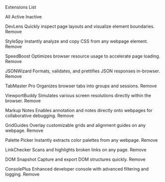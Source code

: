 Extensions List

All
Active
Inactive

  <!-- If you plan to use the JSON file to populate the data dynamically, you can delete the content below -->

DevLens
Quickly inspect page layouts and visualize element boundaries.
Remove

StyleSpy
Instantly analyze and copy CSS from any webpage element.
Remove

SpeedBoost
Optimizes browser resource usage to accelerate page loading.
Remove

JSONWizard
Formats, validates, and prettifies JSON responses in-browser.
Remove

TabMaster Pro
Organizes browser tabs into groups and sessions.
Remove

ViewportBuddy
Simulates various screen resolutions directly within the browser.
Remove

Markup Notes
Enables annotation and notes directly onto webpages for collaborative debugging.
Remove

GridGuides
Overlay customizable grids and alignment guides on any webpage.
Remove

Palette Picker
Instantly extracts color palettes from any webpage.
Remove

LinkChecker
Scans and highlights broken links on any page.
Remove

DOM Snapshot
Capture and export DOM structures quickly.
Remove

ConsolePlus
Enhanced developer console with advanced filtering and logging.
Remove